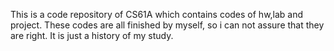 This is a code repository of CS61A which contains codes of hw,lab and project.
These codes are all finished by myself, so i can not assure that they are right. It is just a history of my study.